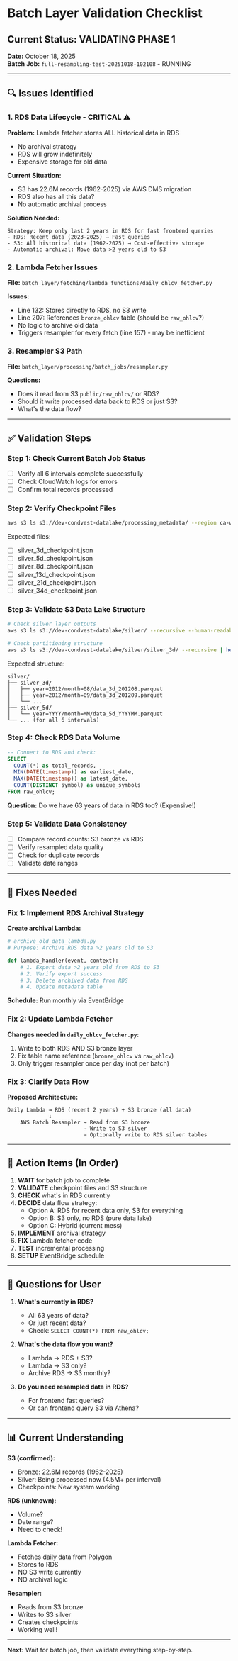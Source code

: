 # Batch Layer Validation Checklist

## Current Status: VALIDATING PHASE 1

**Date:** October 18, 2025  
**Batch Job:** `full-resampling-test-20251018-102108` - RUNNING

---

## 🔍 Issues Identified

### 1. RDS Data Lifecycle - CRITICAL ⚠️

**Problem:** Lambda fetcher stores ALL historical data in RDS
- No archival strategy
- RDS will grow indefinitely
- Expensive storage for old data

**Current Situation:**
- S3 has 22.6M records (1962-2025) via AWS DMS migration
- RDS also has all this data?
- No automatic archival process

**Solution Needed:**
```
Strategy: Keep only last 2 years in RDS for fast frontend queries
- RDS: Recent data (2023-2025) → Fast queries
- S3: All historical data (1962-2025) → Cost-effective storage
- Automatic archival: Move data >2 years old to S3
```

### 2. Lambda Fetcher Issues

**File:** `batch_layer/fetching/lambda_functions/daily_ohlcv_fetcher.py`

**Issues:**
- Line 132: Stores directly to RDS, no S3 write
- Line 207: References `bronze_ohlcv` table (should be `raw_ohlcv`?)
- No logic to archive old data
- Triggers resampler for every fetch (line 157) - may be inefficient

### 3. Resampler S3 Path

**File:** `batch_layer/processing/batch_jobs/resampler.py`

**Questions:**
- Does it read from S3 `public/raw_ohlcv/` or RDS?
- Should it write processed data back to RDS or just S3?
- What's the data flow?

---

## ✅ Validation Steps

### Step 1: Check Current Batch Job Status
- [ ] Verify all 6 intervals complete successfully
- [ ] Check CloudWatch logs for errors
- [ ] Confirm total records processed

### Step 2: Verify Checkpoint Files
```bash
aws s3 ls s3://dev-condvest-datalake/processing_metadata/ --region ca-west-1
```
Expected files:
- [ ] silver_3d_checkpoint.json
- [ ] silver_5d_checkpoint.json
- [ ] silver_8d_checkpoint.json
- [ ] silver_13d_checkpoint.json
- [ ] silver_21d_checkpoint.json
- [ ] silver_34d_checkpoint.json

### Step 3: Validate S3 Data Lake Structure
```bash
# Check silver layer outputs
aws s3 ls s3://dev-condvest-datalake/silver/ --recursive --human-readable --summarize

# Check partitioning structure
aws s3 ls s3://dev-condvest-datalake/silver/silver_3d/ --recursive | head -20
```
Expected structure:
```
silver/
├── silver_3d/
│   ├── year=2012/month=08/data_3d_201208.parquet
│   ├── year=2012/month=09/data_3d_201209.parquet
│   └── ...
├── silver_5d/
│   └── year=YYYY/month=MM/data_5d_YYYYMM.parquet
└── ... (for all 6 intervals)
```

### Step 4: Check RDS Data Volume
```sql
-- Connect to RDS and check:
SELECT 
  COUNT(*) as total_records,
  MIN(DATE(timestamp)) as earliest_date,
  MAX(DATE(timestamp)) as latest_date,
  COUNT(DISTINCT symbol) as unique_symbols
FROM raw_ohlcv;
```

**Question:** Do we have 63 years of data in RDS too? (Expensive!)

### Step 5: Validate Data Consistency
- [ ] Compare record counts: S3 bronze vs RDS
- [ ] Verify resampled data quality
- [ ] Check for duplicate records
- [ ] Validate date ranges

---

## 🔧 Fixes Needed

### Fix 1: Implement RDS Archival Strategy

**Create archival Lambda:**
```python
# archive_old_data_lambda.py
# Purpose: Archive RDS data >2 years old to S3

def lambda_handler(event, context):
    # 1. Export data >2 years old from RDS to S3
    # 2. Verify export success
    # 3. Delete archived data from RDS
    # 4. Update metadata table
```

**Schedule:** Run monthly via EventBridge

### Fix 2: Update Lambda Fetcher

**Changes needed in `daily_ohlcv_fetcher.py`:**
1. Write to both RDS AND S3 bronze layer
2. Fix table name reference (`bronze_ohlcv` vs `raw_ohlcv`)
3. Only trigger resampler once per day (not per batch)

### Fix 3: Clarify Data Flow

**Proposed Architecture:**
```
Daily Lambda → RDS (recent 2 years) + S3 bronze (all data)
             ↓
    AWS Batch Resampler → Read from S3 bronze
                        → Write to S3 silver
                        → Optionally write to RDS silver tables
```

---

## 📝 Action Items (In Order)

1. **WAIT** for batch job to complete
2. **VALIDATE** checkpoint files and S3 structure
3. **CHECK** what's in RDS currently
4. **DECIDE** data flow strategy:
   - Option A: RDS for recent data only, S3 for everything
   - Option B: S3 only, no RDS (pure data lake)
   - Option C: Hybrid (current mess)
5. **IMPLEMENT** archival strategy
6. **FIX** Lambda fetcher code
7. **TEST** incremental processing
8. **SETUP** EventBridge schedule

---

## 🤔 Questions for User

1. **What's currently in RDS?**
   - All 63 years of data?
   - Or just recent data?
   - Check: `SELECT COUNT(*) FROM raw_ohlcv;`

2. **What's the data flow you want?**
   - Lambda → RDS + S3?
   - Lambda → S3 only?
   - Archive RDS → S3 monthly?

3. **Do you need resampled data in RDS?**
   - For frontend fast queries?
   - Or can frontend query S3 via Athena?

---

## 📊 Current Understanding

**S3 (confirmed):**
- Bronze: 22.6M records (1962-2025)
- Silver: Being processed now (4.5M+ per interval)
- Checkpoints: New system working

**RDS (unknown):**
- Volume?
- Date range?
- Need to check!

**Lambda Fetcher:**
- Fetches daily data from Polygon
- Stores to RDS
- NO S3 write currently
- NO archival logic

**Resampler:**
- Reads from S3 bronze
- Writes to S3 silver
- Creates checkpoints
- Working well!

---

**Next:** Wait for batch job, then validate everything step-by-step.


